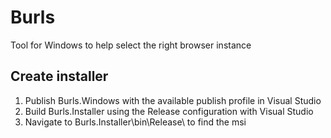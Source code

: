 # Burls
Tool for Windows to help select the right browser instance

## Create installer
1. Publish Burls.Windows with the available publish profile in Visual Studio
1. Build Burls.Installer using the Release configuration with Visual Studio
1. Navigate to Burls.Installer\bin\Release\ to find the msi